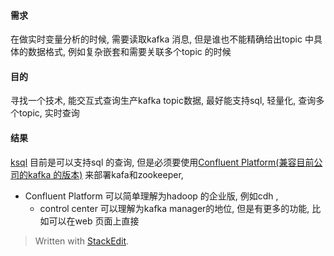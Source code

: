 #### 需求
在做实时变量分析的时候, 需要读取kafka 消息, 但是谁也不能精确给出topic 中具体的数据格式, 例如复杂嵌套和需要关联多个topic 的时候

#### 目的
寻找一个技术, 能交互式查询生产kafka topic数据, 最好能支持sql, 轻量化, 查询多个topic, 实时查询

#### 结果
[ksql](https://docs.confluent.io/current/ksql/docs/tutorials/basics-local.html) 目前是可以支持sql 的查询, 但是必须要使用[Confluent Platform(兼容目前公司的kafka 的版本)](https://docs.confluent.io/3.2.4/platform.html) 来部署kafa和zookeeper, 

* Confluent Platform
可以简单理解为hadoop 的企业版, 例如cdh , 
  * control center 
 可以理解为kafka manager的地位, 但是有更多的功能, 比如可以在web 页面上直接


> Written with [StackEdit](https://stackedit.io/).
<!--stackedit_data:
eyJoaXN0b3J5IjpbLTU2MDcxNDgyMl19
-->